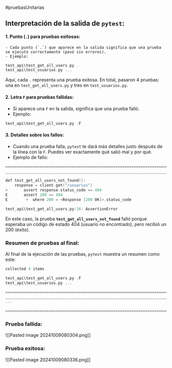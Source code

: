 #pruebasUnitarias 

## Interpretación de la salida de `pytest`:

#### 1. **Punto (`.`) para pruebas exitosas:**
    
    - Cada punto (`.`) que aparece en la salida significa que una prueba se ejecutó correctamente (pasó sin errores).
    - Ejemplo:


```c
test_api\test_get_all_users.py .
test_api\test_usuarios.py ...
```

Aquí, cada `.` representa una prueba exitosa. En total, pasaron 4 pruebas: una en `test_get_all_users.py` y tres en `test_usuarios.py`.

#### 2. **Letra `F` para pruebas fallidas:**


- Si aparece una `F` en la salida, significa que una prueba falló.
- Ejemplo:

```c
test_api\test_get_all_users.py .F 
```

#### 3. **Detalles sobre los fallos:**

- Cuando una prueba falla, `pytest` te dará más detalles justo después de la línea con la `F`. Puedes ver exactamente qué salió mal y por qué.
- Ejemplo de fallo:

```c
============================================================================ FAILURES ============================================================================
_________________________________________________________________________ test_get_all_users_not_found _________________________________________________________________________ 

def test_get_all_users_not_found():
    response = client.get("/usuarios")
>       assert response.status_code == 404
E       assert 200 == 404
E        +  where 200 = <Response [200 OK]>.status_code

test_api\test_get_all_users.py:16: AssertionError

```

En este caso, la prueba **`test_get_all_users_not_found`** falló porque esperaba un código de estado 404 (usuario no encontrado), pero recibió un 200 (éxito).

### Resumen de pruebas al final:

Al final de la ejecución de las pruebas, `pytest` muestra un resumen como este:

```c
collected 4 items

test_api\test_get_all_users.py .F                                                                                                                                      [ 50%]
test_api\test_usuarios.py ...                                                                                                                                          [100%]

=================================================================================== FAILURES ==================================================================================== 
_________________________________________________________________________ test_get_all_users_not_found __________________________________________________________________________ 
...

========================================================================= 1 failed, 3 passed in 1.07s ========================================================================== 

```

### Prueba fallida:

![[Pasted image 20241009080304.png]]

### Prueba exitosa:

![[Pasted image 20241009080336.png]]
